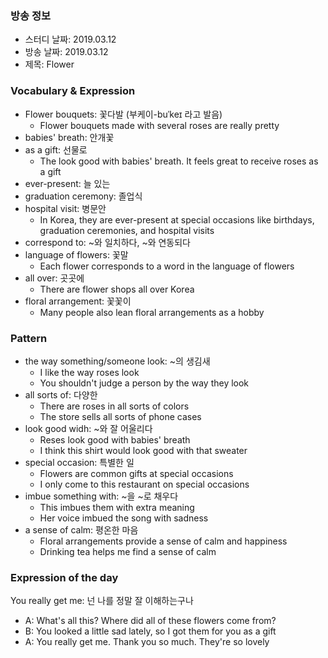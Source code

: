 ### 방송 정보
- 스터디 날짜: 2019.03.12
- 방송 날짜: 2019.03.12
- 제목: Flower

### Vocabulary & Expression
- Flower bouquets: 꽃다발 (부케이-buˈkeɪ 라고 발음)
   - Flower bouquets made with several roses are really pretty
- babies' breath: 안개꽃
- as a gift: 선물로
   - The look good with babies' breath. It feels great to receive roses as a gift
- ever-present: 늘 있는
- graduation ceremony: 졸업식
- hospital visit: 병문안
   - In Korea, they are ever-present at special occasions like birthdays, graduation ceremonies, and hospital visits
- correspond to: ~와 일치하다, ~와 연동되다
- language of flowers: 꽃말
   - Each flower corresponds to a word in the language of flowers
- all over: 곳곳에
   - There are flower shops all over Korea
- floral arrangement: 꽃꽃이
   - Many people also lean floral arrangements as a hobby

### Pattern 
- the way something/someone look: ~의 생김새
   - I like the way roses look
   - You shouldn't judge a person by the way they look
- all sorts of: 다양한
   - There are roses in all sorts of colors
   - The store sells all sorts of phone cases
- look good widh: ~와 잘 어울리다
   - Reses look good with babies' breath
   - I think this shirt would look good with that sweater
- special occasion: 특별한 일
   - Flowers are common gifts at special occasions
   - I only come to this restaurant on special occasions
- imbue something with: ~을 ~로 채우다
   - This imbues them with extra meaning
   - Her voice imbued the song with sadness
- a sense of calm: 평온한 마음
   - Floral arrangements provide a sense of calm and happiness
   - Drinking tea helps me find a sense of calm

### Expression of the day 
You really get me: 넌 나를 정말 잘 이해하는구나

- A: What's all this? Where did all of these flowers come from?
- B: You looked a little sad lately, so I got them for you as a gift
- A: You really get me. Thank you so much. They're so lovely
